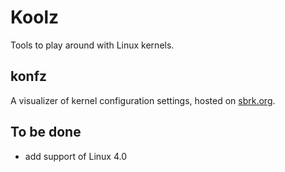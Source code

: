 # Koolz

Tools to play around with Linux kernels.

## konfz

A visualizer of kernel configuration settings, hosted on [sbrk.org](http://konfz.kool.sbrk.org/).

## To be done

* add support of Linux 4.0
